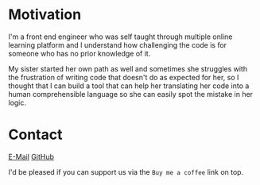 # Motivation

I'm a front end engineer who was self taught through multiple online learning platform and I understand how challenging the code is for someone who has no prior knowledge of it.

My sister started her own path as well and sometimes she struggles with the frustration of writing code that doesn't do as expected for her, so I thought that I can build a tool that can help her translating her code into a human comprehensible language so she can easily spot the mistake in her logic.

# Contact

[<i aria-hidden="true" class="yellow mail icon"></i>E-Mail](mailto:andrew.lawendy@outlook.com)
[<i aria-hidden="true" class="github icon"></i>GitHub](https://github.com/AndrewLawendy/)

I'd be pleased if you can support us via the `Buy me a coffee`
link on top.
